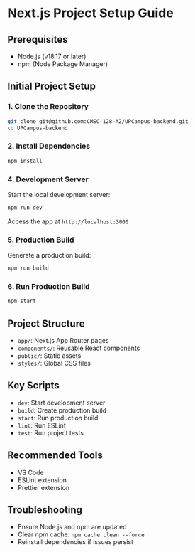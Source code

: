 # Next.js Project Setup Guide

## Prerequisites
- Node.js (v18.17 or later)
- npm (Node Package Manager)

## Initial Project Setup

### 1. Clone the Repository
```bash
git clone git@github.com:CMSC-128-A2/UPCampus-backend.git
cd UPCampus-backend
```

### 2. Install Dependencies
```bash
npm install
```

<!-- ### 3. Environment Configuration
1. Copy `.env.example` to `.env.local`
2. Update environment variables as needed -->

### 4. Development Server
Start the local development server:
```bash
npm run dev
```
Access the app at `http://localhost:3000`

### 5. Production Build
Generate a production build:
```bash
npm run build
```

### 6. Run Production Build
```bash
npm start
```

## Project Structure
- `app/`: Next.js App Router pages
- `components/`: Reusable React components
- `public/`: Static assets
- `styles/`: Global CSS files

## Key Scripts
- `dev`: Start development server
- `build`: Create production build
- `start`: Run production build
- `lint`: Run ESLint
- `test`: Run project tests

## Recommended Tools
- VS Code
- ESLint extension
- Prettier extension


## Troubleshooting
- Ensure Node.js and npm are updated
- Clear npm cache: `npm cache clean --force`
- Reinstall dependencies if issues persist